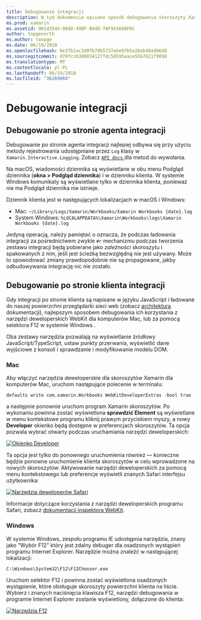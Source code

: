 ```yaml
---
title: Debugowanie integracji
description: W tym dokumencie opisano sposób debugowania skoroszyty Xamarin integracji, zarówno po stronie agenta, jak i po stronie klienta w systemach Windows i Mac.
ms.prod: xamarin
ms.assetid: 90143544-084D-49BF-B44D-7AF943668F6C
author: topgenorth
ms.author: toopge
ms.date: 06/19/2018
ms.openlocfilehash: 6e37b1ac3d0fb78b5737ebe97b5a28ab40adb648
ms.sourcegitcommit: d70fcc6380834127fdc58595aace55b7821f9098
ms.translationtype: MT
ms.contentlocale: pl-PL
ms.lasthandoff: 06/19/2018
ms.locfileid: "36269060"
---
```

# <a name="debugging-integrations"></a>Debugowanie integracji

## <a name="debugging-agent-side-integrations"></a>Debugowanie po stronie agenta integracji

Debugowanie po stronie agenta integracji najlepiej odbywa się przy użyciu metody rejestrowania udostępniane przez `Log` klasy w `Xamarin.Interactive.Logging`. Zobacz [ `API docs` ](https://developer.xamarin.com/api/type/Xamarin.Interactive.Logging.Log/) dla metod do wywołania.

Na macOS, wiadomości dziennika są wyświetlane w obu menu Podgląd dziennika (**okna > Podgląd dziennika**) i w dzienniku klienta. W systemie Windows komunikaty są wyświetlane tylko w dziennika klienta, ponieważ nie ma Podgląd dziennika nie istnieje.

Dziennik klienta jest w następujących lokalizacjach w macOS i Windows:

- Mac: `~/Library/Logs/Xamarin/Workbooks/Xamarin Workbooks {date}.log`
- System Windows: `%LOCALAPPDATA%\Xamarin\Workbooks\logs\Xamarin Workbooks {date}.log`

Jedyną operacją, należy pamiętać o oznacza, że podczas ładowania integracji za pośrednictwem zwykle `#r` mechanizmu podczas tworzenia zestawu integracji będą pobierane jako _zależności_ skoroszytu i spakowanych z nim, jeśli jest ścieżką bezwzględną nie jest używany. Może to spowodować zmiany prawdopodobnie nie są propagowane, jakby odbudowywania integrację nic nie zostało.

## <a name="debugging-client-side-integrations"></a>Debugowanie po stronie klienta integracji

Gdy integracji po stronie klienta są napisane w języku JavaScript i ładowane do naszej powierzchni przeglądarki sieci web (zobacz [architektura](~/tools/workbooks/sdk/architecture.md) dokumentacji), najlepszym sposobem debugowania ich korzystania z narzędzi deweloperskich WebKit dla komputerów Mac, lub za pomocą selektora F12 w systemie Windows .

Oba zestawy narzędzia pozwalają na wyświetlanie źródłowy JavaScript/TypeScript, ustaw punkty przerwania, wyświetlić dane wyjściowe z konsoli i sprawdzanie i modyfikowanie modelu DOM.

### <a name="mac"></a>Mac

Aby włączyć narzędzia deweloperskie dla skoroszytów Xamarin dla komputerów Mac, uruchom następujące polecenie w terminalu:

```shell
defaults write com.xamarin.Workbooks WebKitDeveloperExtras -bool true
```

a następnie ponownie uruchom program Xamarin skoroszytów. Po wykonaniu powinna zostać wyświetlona **sprawdzić Element** są wyświetlane w menu kontekstowe programu kliknij prawym przyciskiem myszy, a nowy **Developer** okienko będą dostępne w preferencjach skoroszytów. Ta opcja pozwala wybrać otwarty podczas uruchamiania narzędzi deweloperskich:

[![Okienko Developer](debugging-images/developer-pane-small.png)](debugging-images/developer-pane.png#lightbox)

Ta opcja jest tylko do ponownego uruchomienia również — konieczne będzie ponowne uruchomienie klienta skoroszytów w celu wprowadzone na nowych skoroszytów. Aktywowanie narzędzi deweloperskich za pomocą menu kontekstowego lub preferencje wyświetli znanych Safari interfejsu użytkownika:

[![Narzędzia deweloperów Safari](debugging-images/mac-dev-tools.png)](debugging-images/mac-dev-tools.png#lightbox)

Informacje dotyczące korzystania z narzędzi deweloperskich programu Safari, zobacz [dokumentacji inspektora WebKit][webkit-docs].

### <a name="windows"></a>Windows

W systemie Windows, zespołu programu IE udostępnia narzędzia, znany jako "Wybór F12" który jest zdalny debuger dla osadzonych wystąpień programu Internet Explorer. Narzędzie można znaleźć w następującej lokalizacji:

```shell
C:\Windows\System32\F12\F12Chooser.exe
```

Uruchom selektor F12 i powinna zostać wyświetlona osadzonych wystąpienie, które obsługuje skoroszyty powierzchni klienta na liście. Wybierz i znanych naciśnięcia klawisza F12, narzędzi debugowania w programie Internet Explorer zostanie wyświetlony, dołączone do klienta:

[![Narzędzia F12](debugging-images/windows-dev-tools.png)](debugging-images/windows-dev-tools.png#lightbox)

[webkit-docs]: https://trac.webkit.org/wiki/WebInspector
